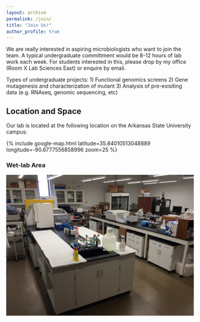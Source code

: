 ```yaml
---
layout: archive
permalink: /join/
title: "Join Us!"
author_profile: true
---
```


We are really interested in aspiring microbiologists who want to join the team. A typical undergraduate committment would be 8-12 hours of lab work each week. For students interested in this, please drop by my office (Room X Lab Sciences East) or enquire by email.

Types of undergraduate projects: 1) Functional genomics screens 2) Gene mutagenesis and characterization of mutant 3) Analysis of pre-exisiting data (e.g. RNAseq, genomic sequencing, etc)

## Location and Space

Our lab is located at the following location on the Arkansas State University campus:

{% include google-map.html latitude=35.84010513048889 longitude=-90.6777556858996 zoom=25 %} 

### Wet-lab Area

<img src='/images/IMG_0447.JPG'>
